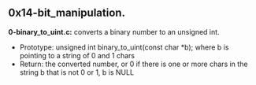 ## 0x14-bit_manipulation.

**0-binary_to_uint.c:** converts a binary number to an unsigned int.

- Prototype: unsigned int binary_to_uint(const char *b); where b is pointing to a string of 0 and 1 chars
- Return: the converted number, or 0 if there is one or more chars in the string b that is not 0 or 1, b is NULL
